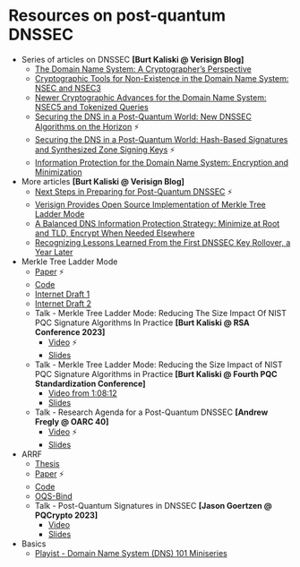 # Resources on post-quantum DNSSEC

* Series of articles on DNSSEC **[Burt Kaliski @ Verisign Blog]**
  * [The Domain Name System: A Cryptographer’s Perspective](https://blog.verisign.com/security/the-domain-name-system-a-cryptographers-perspective/)
  * [Cryptographic Tools for Non-Existence in the Domain Name System: NSEC and NSEC3](https://blog.verisign.com/security/cryptographic-tools-for-non-existence-in-the-domain-name-system-nsec-and-nsec3/)
  * [Newer Cryptographic Advances for the Domain Name System: NSEC5 and Tokenized Queries](https://blog.verisign.com/security/newer-cryptographic-advances-for-the-domain-name-system-nsec5-and-tokenized-queries/)
  * [Securing the DNS in a Post-Quantum World: New DNSSEC Algorithms on the Horizon](https://blog.verisign.com/security/securing-the-dns-in-a-post-quantum-world-new-dnssec-algorithms-on-the-horizon/) :zap:
  * [Securing the DNS in a Post-Quantum World: Hash-Based Signatures and Synthesized Zone Signing Keys](https://blog.verisign.com/security/securing-the-dns-in-a-post-quantum-world-hash-based-signatures-and-synthesized-zone-signing-keys/) :zap:
  * [Information Protection for the Domain Name System: Encryption and Minimization](https://blog.verisign.com/security/information-protection-for-the-domain-name-system-encryption-and-minimization/)
* More articles **[Burt Kaliski @ Verisign Blog]**
  * [Next Steps in Preparing for Post-Quantum DNSSEC](https://blog.verisign.com/security/post-quantum-dnssec-preparation/) :zap:
  * [Verisign Provides Open Source Implementation of Merkle Tree Ladder Mode](https://blog.verisign.com/security/open-source-merkle-tree-ladder-mode/)
  * [A Balanced DNS Information Protection Strategy: Minimize at Root and TLD, Encrypt When Needed Elsewhere](https://blog.verisign.com/security/a-balanced-dns-information-protection-strategy-minimize-at-root-and-tld-encrypt-when-needed-elsewhere/?cpm=CM-AS-BLOG-GL-TH-DNS-40021)
  * [Recognizing Lessons Learned From the First DNSSEC Key Rollover, a Year Later](https://blog.verisign.com/security/recognizing-lessons-learned-from-the-first-dnssec-key-rollover-a-year-later/?cmp=CM-AS-BLOG-GL-TH-DNS-40018)
* Merkle Tree Ladder Mode
  * [Paper](https://eprint.iacr.org/2022/1730) :zap:
  * [Code](https://github.com/verisign/MTL)
  * [Internet Draft 1](https://datatracker.ietf.org/doc/draft-harvey-cfrg-mtl-mode/)
  * [Internet Draft 2](https://datatracker.ietf.org/doc/draft-fregly-dnsop-slh-dsa-mtl-dnssec/)
  * Talk - Merkle Tree Ladder Mode: Reducing The Size Impact Of NIST PQC Signature Algorithms In Practice **[Burt Kaliski @ RSA Conference 2023]**
    * [Video](https://www.youtube.com/watch?v=A-URHecXSOo&t=1429s) :zap:
    * [Slides](https://static.rainfocus.com/rsac/us23/sess/1675971858912001b6oV/finalwebsite/2023_USA23_CRYP-T08_01_Digital_Signatures_1682305725006001Sd68.pdf)
  * Talk - Merkle Tree Ladder Mode: Reducing the Size Impact of NIST PQC Signature Algorithms in Practice **[Burt Kaliski @ Fourth PQC Standardization Conference]**
    * [Video from 1:08:12](https://www.nist.gov/video/fourth-pqc-standardization-conference-virtual-day-3-part-1)
    * [Slides](https://csrc.nist.gov/csrc/media/Presentations/2022/merkle-tree-ladder-mode/images-media/session-5-kaliski-merkle-tree-ladder-pqc2022.pdf)
  * Talk - Research Agenda for a Post-Quantum DNSSEC **[Andrew Fregly @ OARC 40]**
    * [Video](https://www.youtube.com/watch?t=1605&v=Be6OQkkvw3E) :zap:
    * [Slides](https://indico.dns-oarc.net/event/46/contributions/985/attachments/938/1728/OARC40-ResearchAgendaForAPQCDNSSEC-Final.pdf)
* ARRF
  * [Thesis](https://uwspace.uwaterloo.ca/handle/10012/18966)
  * [Paper](https://arxiv.org/abs/2211.14196) :zap:
  * [Code](https://github.com/Martyrshot/ARRF-experiments/)
  * [OQS-Bind](https://github.com/Martyrshot/OQS-bind)
  * Talk - Post-Quantum Signatures in DNSSEC **[Jason Goertzen @ PQCrypto 2023]**
    * [Video](https://www.youtube.com/watch?v=53rqt3xBC1s)
    * [Slides](https://pqcrypto2023.umiacs.io/slides/5.1.pdf)
* Basics
  * [Playist - Domain Name System (DNS) 101 Miniseries](https://www.youtube.com/playlist?list=PLTk5ZYSbd9MhMmOiPhfRJNW7bhxHo4q-K)
